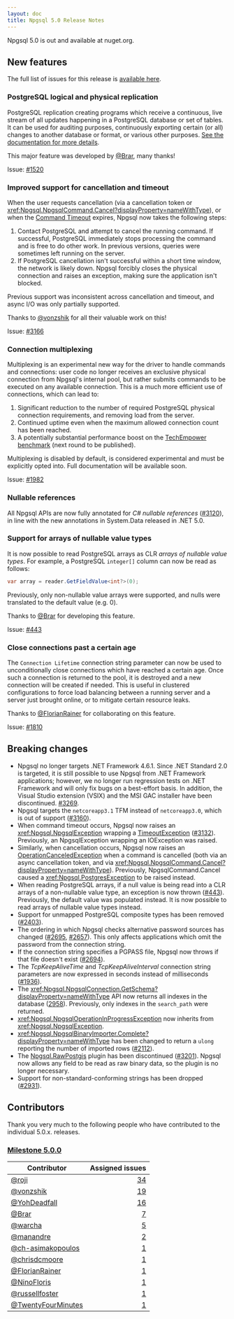 ```yaml
---
layout: doc
title: Npgsql 5.0 Release Notes
---
```

Npgsql 5.0 is out and available at nuget.org.

## New features

The full list of issues for this release is [available here](https://github.com/npgsql/efcore.pg/milestone/24?closed=1).

### PostgreSQL logical and physical replication

PostgreSQL replication creating programs which receive a continuous, live stream of all updates happening in a PostgreSQL database or set of tables. It can be used for auditing purposes, continuously exporting certain (or all) changes to another database or format, or various other purposes. [See the documentation for more details](../replication.md).

This major feature was developed by [@Brar](https://github.com/Brar), many thanks!

Issue: [#1520](https://github.com/npgsql/npgsql/issues/1520)

### Improved support for cancellation and timeout

When the user requests cancellation (via a cancellation token or <xref:Npgsql.NpgsqlCommand.Cancel?displayProperty=nameWithType>), or when the [Command Timeout](http://www.npgsql.org/doc/connection-string-parameters.html#timeouts-and-keepalive) expires, Npgsql now takes the following steps:

1. Contact PostgreSQL and attempt to cancel the running command. If successful, PostgreSQL immediately stops processing the command and is free to do other work. In previous versions, queries were sometimes left running on the server.
2. If PostgreSQL cancellation isn't successful within a short time window, the network is likely down. Npgsql forcibly closes the physical connection and raises an exception, making sure the application isn't blocked.

Previous support was inconsistent across cancellation and timeout, and async I/O was only partially supported.

Thanks to [@vonzshik](https://github.com/vonzshik) for all their valuable work on this!

Issue: [#3166](https://github.com/npgsql/npgsql/issues/3166)

### Connection multiplexing

Multiplexing is an experimental new way for the driver to handle commands and connections: user code no longer receives an exclusive physical connection from Npgsql's internal pool, but rather submits commands to be executed on any available connection. This is a much more efficient use of connections, which can lead to:

1. Significant reduction to the number of required PostgreSQL physical connection requirements, and removing load from the server.
2. Continued uptime even when the maximum allowed connection count has been reached.
3. A potentially substantial performance boost on the [TechEmpower benchmark](https://www.techempower.com/benchmarks/) (next round to be published).

Multiplexing is disabled by default, is considered experimental and must be explicitly opted into. Full documentation will be available soon.

Issue: [#1982](https://github.com/npgsql/npgsql/issues/1982)

### Nullable references

All Npgsql APIs are now fully annotated for *C# nullable references* ([#3120](https://github.com/npgsql/npgsql/issues/3120)), in line with the new annotations in System.Data released in .NET 5.0.

### Support for arrays of nullable value types

It is now possible to read PostgreSQL arrays as CLR *arrays of nullable value types*. For example, a PostgreSQL `integer[]` column can now be read as follows:

```c#
var array = reader.GetFieldValue<int?>(0);
```

Previously, only non-nullable value arrays were supported, and nulls were translated to the default value (e.g. 0).

Thanks to [@Brar](https://github.com/Brar) for developing this feature.

Issue: [#443](https://github.com/npgsql/npgsql/issues/443)

### Close connections past a certain age

The `Connection Lifetime` connection string parameter can now be used to unconditionally close connections which have reached a certain age. Once such a connection is returned to the pool, it is destroyed and a new connection will be created if needed. This is useful in clustered configurations to force load balancing between a running server and a server just brought online, or to mitigate certain resource leaks.

Thanks to [@FlorianRainer](https://github.com/FlorianRainer) for collaborating on this feature.

Issue: [#1810](https://github.com/npgsql/npgsql/issues/1810)

## Breaking changes

* Npgsql no longer targets .NET Framework 4.6.1. Since .NET Standard 2.0 is targeted, it is still possible to use Npgsql from .NET Framework applications; however, we no longer run regression tests on .NET Framework and will only fix bugs on a best-effort basis. In addition, the Visual Studio extension (VSIX) and the MSI GAC installer have been discontinued. [#3269](https://github.com/npgsql/npgsql/issues/3269).
* Npgsql targets the `netcoreapp3.1` TFM instead of `netcoreapp3.0`, which is out of support ([#3160](https://github.com/npgsql/npgsql/issues/3160)).
* When command timeout occurs, Npgsql now raises an <xref:Npgsql.NpgsqlException> wrapping a [TimeoutException](https://docs.microsoft.com/dotnet/api/system.timeoutexception) ([#3132](https://github.com/npgsql/npgsql/issues/3132)). Previously, an NpgsqlException wrapping an IOException was raised.
* Similarly, when cancellation occurs, Npgsql now raises an [OperationCanceledException](https://docs.microsoft.com/dotnet/api/system.operationcanceledexception) when a command is cancelled (both via an async cancellation token, and via <xref:Npgsql.NpgsqlCommand.Cancel?displayProperty=nameWithType>). Previously, NpgsqlCommand.Cancel caused a <xref:Npgsql.PostgresException> to be raised instead.
* When reading PostgreSQL arrays, if a null value is being read into a CLR arrays of a non-nullable value type, an exception is now thrown ([#443](https://github.com/npgsql/npgsql/issues/443)). Previously, the default value was populated instead. It is now possible to read arrays of nullable value types instead.
* Support for unmapped PostgreSQL composite types has been removed ([#2403](https://github.com/npgsql/npgsql/issues/2403)).
* The ordering in which Npgsql checks alternative password sources has changed ([#2695](https://github.com/npgsql/npgsql/issues/2695), [#2657](https://github.com/npgsql/npgsql/pull/2657)). This only affects applications which omit the password from the connection string.
* If the connection string specifies a PGPASS file, Npgsql now throws if that file doesn't exist ([#2694](https://github.com/npgsql/npgsql/issues/2694)).
* The *TcpKeepAliveTime* and *TcpKeepAliveInterval* connection string parameters are now expressed in seconds instead of milliseconds ([#1936](https://github.com/npgsql/npgsql/issues/1936)).
* The <xref:Npgsql.NpgsqlConnection.GetSchema?displayProperty=nameWithType> API now returns all indexes in the database ([2958](https://github.com/npgsql/npgsql/issues/2958)). Previously, only indexes in the `search_path` were returned.
* <xref:Npgsql.NpgsqlOperationInProgressException> now inherits from <xref:Npgsql.NpgsqlException>.
* <xref:Npgsql.NpgsqlBinaryImporter.Complete?displayProperty=nameWithType> has been changed to return a `ulong` reporting the number of imported rows ([#2112](https://github.com/npgsql/npgsql/issues/2112)).
* The [Npgsql.RawPostgis](https://www.nuget.org/packages/Npgsql.RawPostgis/) plugin has been discontinued ([#3201](https://github.com/npgsql/npgsql/issues/3201)). Npgsql now allows any field to be read as raw binary data, so the plugin is no longer necessary.
* Support for non-standard-conforming strings has been dropped ([#2931](https://github.com/npgsql/npgsql/issues/2931)).

## Contributors

Thank you very much to the following people who have contributed to the individual 5.0.x. releases.

### [Milestone 5.0.0](https://github.com/npgsql/npgsql/issues?q=is%3Aissue+milestone%3A5.0.0)

| Contributor                                                                        | Assigned issues                                                                                                         |
| ---------------------------------------------------------------------------------- | -----------------------------------------------------------------------------------------------------------------------:|
| [@roji](https://github.com/roji)                                                   |                [34](https://github.com/npgsql/npgsql/issues?q=is%3Aissue+milestone%3A5.0.0+is%3Aclosed+assignee%3Aroji) |
| [@vonzshik](https://github.com/vonzshik)                                           |            [19](https://github.com/npgsql/npgsql/issues?q=is%3Aissue+milestone%3A5.0.0+is%3Aclosed+assignee%3Avonzshik) |
| [@YohDeadfall](https://github.com/YohDeadfall)                                     |         [16](https://github.com/npgsql/npgsql/issues?q=is%3Aissue+milestone%3A5.0.0+is%3Aclosed+assignee%3AYohDeadfall) |
| [@Brar](https://github.com/Brar)                                                   |                 [7](https://github.com/npgsql/npgsql/issues?q=is%3Aissue+milestone%3A5.0.0+is%3Aclosed+assignee%3ABrar) |
| [@warcha](https://github.com/warcha)                                               |               [5](https://github.com/npgsql/npgsql/issues?q=is%3Aissue+milestone%3A5.0.0+is%3Aclosed+assignee%3Awarcha) |
| [@manandre](https://github.com/manandre)                                           |             [2](https://github.com/npgsql/npgsql/issues?q=is%3Aissue+milestone%3A5.0.0+is%3Aclosed+assignee%3Amanandre) |
| [@ch-asimakopoulos](https://github.com/ch-asimakopoulos)                           |     [1](https://github.com/npgsql/npgsql/issues?q=is%3Aissue+milestone%3A5.0.0+is%3Aclosed+assignee%3Ach-asimakopoulos) |
| [@chrisdcmoore](https://github.com/chrisdcmoore)                                   |         [1](https://github.com/npgsql/npgsql/issues?q=is%3Aissue+milestone%3A5.0.0+is%3Aclosed+assignee%3Achrisdcmoore) |
| [@FlorianRainer](https://github.com/FlorianRainer)                                 |        [1](https://github.com/npgsql/npgsql/issues?q=is%3Aissue+milestone%3A5.0.0+is%3Aclosed+assignee%3AFlorianRainer) |
| [@NinoFloris](https://github.com/NinoFloris)                                       |           [1](https://github.com/npgsql/npgsql/issues?q=is%3Aissue+milestone%3A5.0.0+is%3Aclosed+assignee%3ANinoFloris) |
| [@russellfoster](https://github.com/russellfoster)                                 |        [1](https://github.com/npgsql/npgsql/issues?q=is%3Aissue+milestone%3A5.0.0+is%3Aclosed+assignee%3Arussellfoster) |
| [@TwentyFourMinutes](https://github.com/TwentyFourMinutes)                         |    [1](https://github.com/npgsql/npgsql/issues?q=is%3Aissue+milestone%3A5.0.0+is%3Aclosed+assignee%3ATwentyFourMinutes) |
